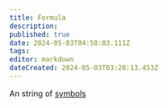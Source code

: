 ```yaml
---
title: Formula
description: 
published: true
date: 2024-05-03T04:58:03.111Z
tags: 
editor: markdown
dateCreated: 2024-05-03T03:28:13.453Z
---
```


An string of [symbols](/logic/symbol)
